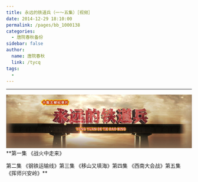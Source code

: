 ```yaml
---
title: 永远的铁道兵（一～五集）［视频］
date: 2014-12-29 18:10:00
permalink: /pages/bb_1000138
categories: 
  - 唐院春秋备份
sidebar: false
author: 
  name: 唐院春秋
  link: /tycq
tags: 
  - 
---
```


* * *

![](/pic/img1.ph.126.net_eD5LKikqeCa9faTpFwglHw==_3835940982713182834.jpg)  
**第一集 《战火中走来》

第二集 《钢铁运输线》第三集 《移山又填海》第四集 《西南大会战》第五集 《挥师兴安岭》**